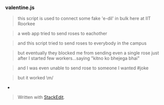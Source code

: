 ### valentine.js
>this script is used to connect some fake 'e-dil' in bulk here at IIT Roorkee

>a web app tried to send roses to eachother

>and this script tried to send roses to everybody in the campus

>but eventually they blocked me from sending even a single rose just after I started
>few workers...saying "kitno ko bhejega bhai"

>and I was even unable to send rose to someone I wanted #joke

>but it worked \m/


-
> Written with [StackEdit](https://stackedit.io/).